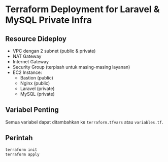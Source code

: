 <!-- @format -->

# Terraform Deployment for Laravel & MySQL Private Infra

## Resource Dideploy

- VPC dengan 2 subnet (public & private)
- NAT Gateway
- Internet Gateway
- Security Group (terpisah untuk masing-masing layanan)
- EC2 Instance:
  - Bastion (public)
  - Nginx (public)
  - Laravel (private)
  - MySQL (private)

## Variabel Penting

Semua variabel dapat ditambahkan ke `terraform.tfvars` atau `variables.tf`.

## Perintah

```bash
terraform init
terraform apply
```
